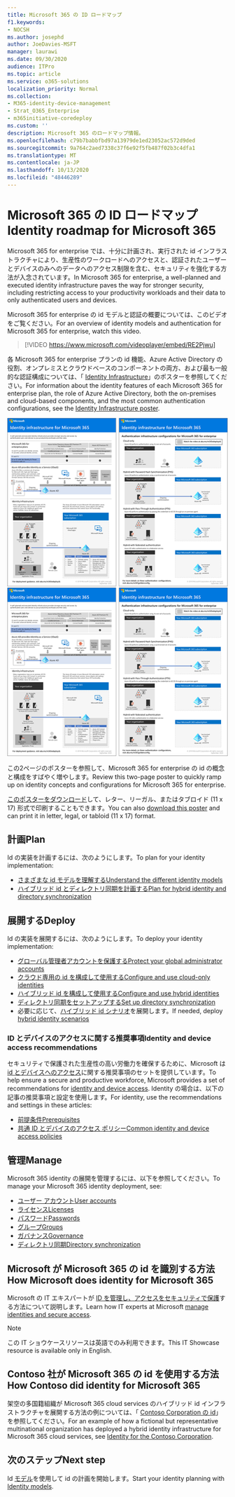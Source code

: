 ```yaml
---
title: Microsoft 365 の ID ロードマップ
f1.keywords:
- NOCSH
ms.author: josephd
author: JoeDavies-MSFT
manager: laurawi
ms.date: 09/30/2020
audience: ITPro
ms.topic: article
ms.service: o365-solutions
localization_priority: Normal
ms.collection:
- M365-identity-device-management
- Strat_O365_Enterprise
- m365initiative-coredeploy
ms.custom: ''
description: Microsoft 365 のロードマップ情報。
ms.openlocfilehash: c79b7babbfbd97a13979de1ed23052ac572d9ded
ms.sourcegitcommit: 9a764c2aed7338c37f6e92f5fb487f02b3c4dfa1
ms.translationtype: MT
ms.contentlocale: ja-JP
ms.lasthandoff: 10/13/2020
ms.locfileid: "48446289"
---
```

# <a name="identity-roadmap-for-microsoft-365"></a><span data-ttu-id="92e43-103">Microsoft 365 の ID ロードマップ</span><span class="sxs-lookup"><span data-stu-id="92e43-103">Identity roadmap for Microsoft 365</span></span>

<span data-ttu-id="92e43-104">Microsoft 365 for enterprise では、十分に計画され、実行された id インフラストラクチャにより、生産性のワークロードへのアクセスと、認証されたユーザーとデバイスのみへのデータへのアクセス制限を含む、セキュリティを強化する方法が入念されています。</span><span class="sxs-lookup"><span data-stu-id="92e43-104">In Microsoft 365 for enterprise, a well-planned and executed identity infrastructure paves the way for stronger security, including restricting access to your productivity workloads and their data to only authenticated users and devices.</span></span>

<span data-ttu-id="92e43-105">Microsoft 365 for enterprise の id モデルと認証の概要については、このビデオをご覧ください。</span><span class="sxs-lookup"><span data-stu-id="92e43-105">For an overview of identity models and authentication for Microsoft 365 for enterprise, watch this video.</span></span>

<span data-ttu-id="92e43-106"><p> </p></span><span class="sxs-lookup"><span data-stu-id="92e43-106"><p> </p></span></span>

> [!VIDEO https://www.microsoft.com/videoplayer/embed/RE2Pjwu]

<span data-ttu-id="92e43-107">各 Microsoft 365 for enterprise プランの id 機能、Azure Active Directory の役割、オンプレミスとクラウドベースのコンポーネントの両方、および最も一般的な認証構成については、「 [Identity Infrastructure](../downloads/m365e-identity-infra.pdf)」のポスターを参照してください。</span><span class="sxs-lookup"><span data-stu-id="92e43-107">For information about the identity features of each Microsoft 365 for enterprise plan, the role of Azure Active Directory, both the on-premises and cloud-based components, and the most common authentication configurations, see the [Identity Infrastructure poster](../downloads/m365e-identity-infra.pdf).</span></span>

<span data-ttu-id="92e43-108">[![ID インフラストラクチャ ポスター](../downloads/m365e-identity-infra.png)](../downloads/m365e-identity-infra.pdf)</span><span class="sxs-lookup"><span data-stu-id="92e43-108">[![The Identity Infrastructure poster](../downloads/m365e-identity-infra.png)](../downloads/m365e-identity-infra.pdf)</span></span>

<span data-ttu-id="92e43-109">この2ページのポスターを参照して、Microsoft 365 for enterprise の id の概念と構成をすばやく増やします。</span><span class="sxs-lookup"><span data-stu-id="92e43-109">Review this two-page poster to quickly ramp up on identity concepts and configurations for Microsoft 365 for enterprise.</span></span>

<span data-ttu-id="92e43-110">[このポスターをダウンロード](https://github.com/MicrosoftDocs/microsoft-365-docs/raw/public/microsoft-365/downloads/m365e-identity-infra.pdf)して、レター、リーガル、またはタブロイド (11 x 17) 形式で印刷することもできます。</span><span class="sxs-lookup"><span data-stu-id="92e43-110">You can also [download this poster](https://github.com/MicrosoftDocs/microsoft-365-docs/raw/public/microsoft-365/downloads/m365e-identity-infra.pdf) and can print it in letter, legal, or tabloid (11 x 17) format.</span></span>

## <a name="plan"></a><span data-ttu-id="92e43-111">計画</span><span class="sxs-lookup"><span data-stu-id="92e43-111">Plan</span></span>

<span data-ttu-id="92e43-112">Id の実装を計画するには、次のようにします。</span><span class="sxs-lookup"><span data-stu-id="92e43-112">To plan for your identity implementation:</span></span>

- [<span data-ttu-id="92e43-113">さまざまな id モデルを理解する</span><span class="sxs-lookup"><span data-stu-id="92e43-113">Understand the different identity models</span></span>](about-microsoft-365-identity.md)
- [<span data-ttu-id="92e43-114">ハイブリッド id とディレクトリ同期を計画する</span><span class="sxs-lookup"><span data-stu-id="92e43-114">Plan for hybrid identity and directory synchronization</span></span>](plan-for-directory-synchronization.md)

## <a name="deploy"></a><span data-ttu-id="92e43-115">展開する</span><span class="sxs-lookup"><span data-stu-id="92e43-115">Deploy</span></span>

<span data-ttu-id="92e43-116">Id の実装を展開するには、次のようにします。</span><span class="sxs-lookup"><span data-stu-id="92e43-116">To deploy your identity implementation:</span></span>

- [<span data-ttu-id="92e43-117">グローバル管理者アカウントを保護する</span><span class="sxs-lookup"><span data-stu-id="92e43-117">Protect your global administrator accounts</span></span>](protect-your-global-administrator-accounts.md)
- [<span data-ttu-id="92e43-118">クラウド専用の id を構成して使用する</span><span class="sxs-lookup"><span data-stu-id="92e43-118">Configure and use cloud-only identities</span></span>](cloud-only-identities.md)
- [<span data-ttu-id="92e43-119">ハイブリッド id を構成して使用する</span><span class="sxs-lookup"><span data-stu-id="92e43-119">Configure and use hybrid identities</span></span>](prepare-for-directory-synchronization.md)
- [<span data-ttu-id="92e43-120">ディレクトリ同期をセットアップする</span><span class="sxs-lookup"><span data-stu-id="92e43-120">Set up directory synchronization</span></span>](set-up-directory-synchronization.md)
- <span data-ttu-id="92e43-121">必要に応じて、[ハイブリッド id シナリオ](hybrid-solutions.md)を展開します。</span><span class="sxs-lookup"><span data-stu-id="92e43-121">If needed, deploy [hybrid identity scenarios](hybrid-solutions.md)</span></span>

### <a name="identity-and-device-access-recommendations"></a><span data-ttu-id="92e43-122">ID とデバイスのアクセスに関する推奨事項</span><span class="sxs-lookup"><span data-stu-id="92e43-122">Identity and device access recommendations</span></span>

<span data-ttu-id="92e43-123">セキュリティで保護された生産性の高い労働力を確保するために、Microsoft は [id とデバイスへのアクセス](../security/office-365-security/microsoft-365-policies-configurations.md)に関する推奨事項のセットを提供しています。</span><span class="sxs-lookup"><span data-stu-id="92e43-123">To help ensure a secure and productive workforce, Microsoft provides a set of recommendations for [identity and device access](../security/office-365-security/microsoft-365-policies-configurations.md).</span></span> <span data-ttu-id="92e43-124">Identity の場合は、以下の記事の推奨事項と設定を使用します。</span><span class="sxs-lookup"><span data-stu-id="92e43-124">For identity, use the recommendations and settings in these articles:</span></span>

- [<span data-ttu-id="92e43-125">前提条件</span><span class="sxs-lookup"><span data-stu-id="92e43-125">Prerequisites</span></span>](../security/office-365-security/identity-access-prerequisites.md)
- [<span data-ttu-id="92e43-126">共通 ID とデバイスのアクセス ポリシー</span><span class="sxs-lookup"><span data-stu-id="92e43-126">Common identity and device access policies</span></span>](../security/office-365-security/identity-access-policies.md)

## <a name="manage"></a><span data-ttu-id="92e43-127">管理</span><span class="sxs-lookup"><span data-stu-id="92e43-127">Manage</span></span>

<span data-ttu-id="92e43-128">Microsoft 365 identity の展開を管理するには、以下を参照してください。</span><span class="sxs-lookup"><span data-stu-id="92e43-128">To manage your Microsoft 365 identity deployment, see:</span></span>

- [<span data-ttu-id="92e43-129">ユーザー アカウント</span><span class="sxs-lookup"><span data-stu-id="92e43-129">User accounts</span></span>](manage-microsoft-365-accounts.md)
- [<span data-ttu-id="92e43-130">ライセンス</span><span class="sxs-lookup"><span data-stu-id="92e43-130">Licenses</span></span>](assign-licenses-to-user-accounts.md)
- [<span data-ttu-id="92e43-131">パスワード</span><span class="sxs-lookup"><span data-stu-id="92e43-131">Passwords</span></span>](manage-microsoft-365-passwords.md)
- [<span data-ttu-id="92e43-132">グループ</span><span class="sxs-lookup"><span data-stu-id="92e43-132">Groups</span></span>](manage-microsoft-365-groups.md)
- [<span data-ttu-id="92e43-133">ガバナンス</span><span class="sxs-lookup"><span data-stu-id="92e43-133">Governance</span></span>](manage-microsoft-365-identity-governance.md)
- [<span data-ttu-id="92e43-134">ディレクトリ同期</span><span class="sxs-lookup"><span data-stu-id="92e43-134">Directory synchronization</span></span>](view-directory-synchronization-status.md)

## <a name="how-microsoft-does-identity-for-microsoft-365"></a><span data-ttu-id="92e43-135">Microsoft が Microsoft 365 の id を識別する方法</span><span class="sxs-lookup"><span data-stu-id="92e43-135">How Microsoft does identity for Microsoft 365</span></span>

<span data-ttu-id="92e43-136">Microsoft の IT エキスパートが [ID を管理し、アクセスをセキュリティで保護](https://www.microsoft.com/en-us/itshowcase/managing-user-identities-and-secure-access-at-microsoft)する方法について説明します。</span><span class="sxs-lookup"><span data-stu-id="92e43-136">Learn how IT experts at Microsoft [manage identities and secure access](https://www.microsoft.com/en-us/itshowcase/managing-user-identities-and-secure-access-at-microsoft).</span></span>

>[!Note]
><span data-ttu-id="92e43-137">この IT ショウケースリソースは英語でのみ利用できます。</span><span class="sxs-lookup"><span data-stu-id="92e43-137">This IT Showcase resource is available only in English.</span></span>
>

## <a name="how-contoso-did-identity-for-microsoft-365"></a><span data-ttu-id="92e43-138">Contoso 社が Microsoft 365 の id を使用する方法</span><span class="sxs-lookup"><span data-stu-id="92e43-138">How Contoso did identity for Microsoft 365</span></span>

<span data-ttu-id="92e43-139">架空の多国籍組織が Microsoft 365 cloud services のハイブリッド id インフラストラクチャを展開する方法の例については、「 [Contoso Corporation の id](contoso-identity.md)」を参照してください。</span><span class="sxs-lookup"><span data-stu-id="92e43-139">For an example of how a fictional but representative multinational organization has deployed a hybrid identity infrastructure for Microsoft 365 cloud services, see [Identity for the Contoso Corporation](contoso-identity.md).</span></span>

## <a name="next-step"></a><span data-ttu-id="92e43-140">次のステップ</span><span class="sxs-lookup"><span data-stu-id="92e43-140">Next step</span></span>

<span data-ttu-id="92e43-141">Id [モデル](about-microsoft-365-identity.md)を使用して id の計画を開始します。</span><span class="sxs-lookup"><span data-stu-id="92e43-141">Start your identity planning with [Identity models](about-microsoft-365-identity.md).</span></span>
